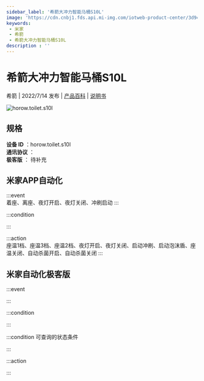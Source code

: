 ```yaml
---
sidebar_label: '希箭大冲力智能马桶S10L'
image: 'https://cdn.cnbj1.fds.api.mi-img.com/iotweb-product-center/3d9469db3b04db8bc93ddaf5fabac73b_1651134310400.png?GalaxyAccessKeyId=AKVGLQWBOVIRQ3XLEW&Expires=9223372036854775807&Signature=XbPso2IXzEtCEIuoleFHhF/E9ps='
keywords: 
 - 米家
 - 希箭
 - 希箭大冲力智能马桶S10L
description : ''
---
```

# 希箭大冲力智能马桶S10L

希箭 | 2022/7/14 发布 | [产品百科](https://home.mi.com/webapp/content/baike/product/index.html?model=horow.toilet.s10l/) | [说明书](https://home.mi.com/views/introduction.html?model=horow.toilet.s10l&region=cn)

![horow.toilet.s10l](https://cdn.cnbj1.fds.api.mi-img.com/iotweb-product-center/3d9469db3b04db8bc93ddaf5fabac73b_1651134310400.png?GalaxyAccessKeyId=AKVGLQWBOVIRQ3XLEW&Expires=9223372036854775807&Signature=XbPso2IXzEtCEIuoleFHhF/E9ps=)

## 规格  
> 
**设备 ID** ：horow.toilet.s10l  
**通讯协议** ：  
**极客版**  ： 待补充 


## 米家APP自动化  

:::event  
着座、离座、夜灯开启、夜灯关闭、冲刷启动
:::

:::condition  

:::

:::action   
座温1档、座温3档、座温2档、夜灯开启、夜灯关闭、启动冲刷、启动泡沫盾、座温关闭、自动杀菌开启、自动杀菌关闭
:::

## 米家自动化极客版  

:::event  

:::

:::condition  

:::

:::condition 可查询的状态条件  

:::

:::action  

:::

        
